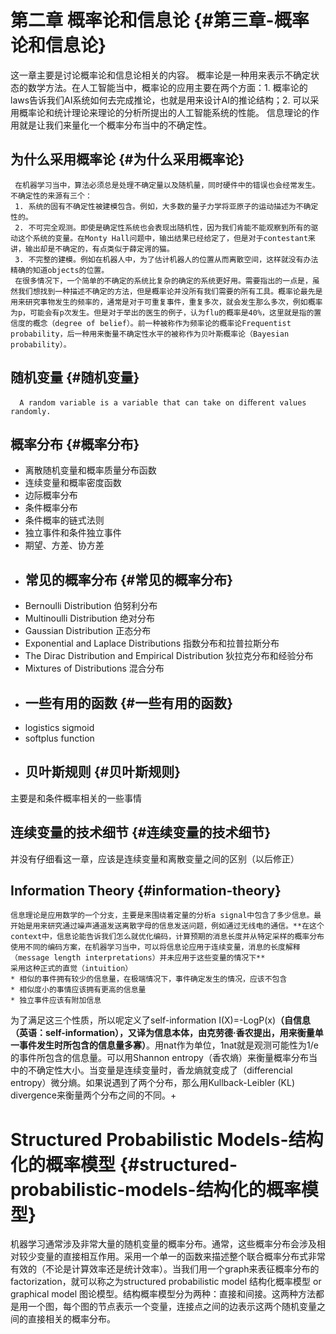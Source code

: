 # 第二章 概率论和信息论 {#第三章-概率论和信息论}

这一章主要是讨论概率论和信息论相关的内容。 概率论是一种用来表示不确定状态的数学方法。在人工智能当中，概率论的应用主要在两个方面：1. 概率论的laws告诉我们AI系统如何去完成推论，也就是用来设计AI的推论结构；2. 可以采用概率论和统计理论来理论的分析所提出的人工智能系统的性能。 信息理论的作用就是让我们来量化一个概率分布当中的不确定性。

## 为什么采用概率论 {#为什么采用概率论}

```
 在机器学习当中，算法必须总是处理不确定量以及随机量，同时硬件中的错误也会经常发生。不确定性的来源有三个：
 1. 系统的固有不确定性被建模包含。例如，大多数的量子力学将亚原子的运动描述为不确定性的。
 2. 不可完全观测。即使是确定性系统也会表现出随机性，因为我们肯能不能观察到所有的驱动这个系统的变量。在Monty Hall问题中，输出结果已经给定了，但是对于contestant来讲，输出却是不确定的，有点类似于薛定谔的猫。
 3. 不完整的建模。例如在机器人中，为了估计机器人的位置从而离散空间，这样就没有办法精确的知道objects的位置。
 在很多情况下，一个简单的不确定的系统比复杂的确定的系统更好用。需要指出的一点是，虽然我们想找到一种描述不确定的方法，但是概率论并没所有我们需要的所有工具。概率论最先是用来研究事物发生的频率的，通常是对于可重复事件，重复多次，就会发生那么多次，例如概率为p，可能会有p次发生。但是对于举出的医生的例子，认为flu的概率是40%，这里就是指的置信度的概念（degree of belief）。前一种被称作为频率论的概率论Frequentist probability，后一种用来衡量不确定性水平的被称作为贝叶斯概率论（Bayesian probability）。

```

## 随机变量 {#随机变量}

```
  A random variable is a variable that can take on diﬀerent values randomly.

```

## 概率分布 {#概率分布}

* 离散随机变量和概率质量分布函数
* 连续变量和概率密度函数
* 边际概率分布
* 条件概率分布
* 条件概率的链式法则
* 独立事件和条件独立事件
* 期望、方差、协方差
* ## 常见的概率分布 {#常见的概率分布}
* Bernoulli Distribution 伯努利分布
* Multinoulli Distribution 绝对分布
* Gaussian Distribution 正态分布
* Exponential and Laplace Distributions 指数分布和拉普拉斯分布
* The Dirac Distribution and Empirical Distribution 狄拉克分布和经验分布
* Mixtures of Distributions 混合分布
* ## 一些有用的函数 {#一些有用的函数}
* logistics sigmoid
* softplus function
* ## 贝叶斯规则 {#贝叶斯规则}

主要是和条件概率相关的一些事情

## 连续变量的技术细节 {#连续变量的技术细节}

并没有仔细看这一章，应该是连续变量和离散变量之间的区别（以后修正）

## Information Theory {#information-theory}

```
信息理论是应用数学的一个分支，主要是来围绕着定量的分析a signal中包含了多少信息。最开始是用来研究通过噪声通道发送离散字母的信息发送问题，例如通过无线电的通信。**在这个context中，信息论能告诉我们怎么就优化编码，计算预期的消息长度并从特定采样的概率分布使用不同的编码方案，在机器学习当中，可以将信息论应用于连续变量，消息的长度解释（message length interpretations）并未应用于这些变量的情况下**
采用这种正式的直觉（intuition）
* 相似的事件拥有较少的信息量，在极端情况下，事件确定发生的情况，应该不包含
* 相似度小的事情应该拥有更高的信息量
* 独立事件应该有附加信息

```

为了满足这三个性质，所以呢定义了self-information I\(X\)=-LogP\(x\)**（自信息（英语：self-information），又译为信息本体，由克劳德·香农提出，用来衡量单一事件发生时所包含的信息量多寡）**。用nat作为单位，1nat就是观测可能性为1/e的事件所包含的信息量。可以用Shannon entropy（香农熵）来衡量概率分布当中的不确定性大小。当变量是连续变量时，香龙熵就变成了（differencial entropy）微分熵。如果说遇到了两个分布，那么用Kullback-Leibler \(KL\) divergence来衡量两个分布之间的不同。+

# Structured Probabilistic Models-结构化的概率模型 {#structured-probabilistic-models-结构化的概率模型}

机器学习通常涉及非常大量的随机变量的概率分布。通常，这些概率分布会涉及相对较少变量的直接相互作用。采用一个单一的函数来描述整个联合概率分布式非常有效的（不论是计算效率还是统计效率）。当我们用一个graph来表征概率分布的factorization，就可以称之为structured probabilistic model 结构化概率模型 or graphical model 图论模型。结构概率模型分为两种：直接和间接。这两种方法都是用一个图，每个图的节点表示一个变量，连接点之间的边表示这两个随机变量之间的直接相关的概率分布。

